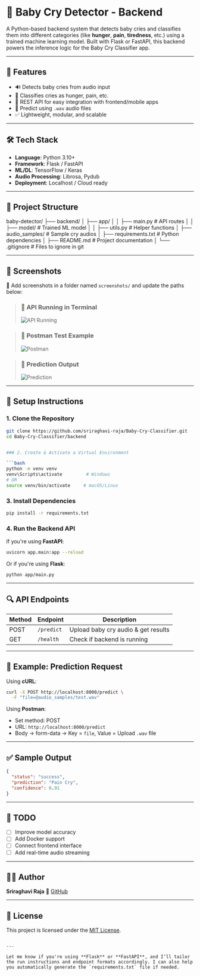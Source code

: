 # 👶 Baby Cry Detector - Backend

A Python-based backend system that detects baby cries and classifies them into different categories (like **hunger**, **pain**, **tiredness**, etc.) using a trained machine learning model. Built with Flask or FastAPI, this backend powers the inference logic for the Baby Cry Classifier app.

---

## 🚀 Features

- 🔊 Detects baby cries from audio input
- 🧠 Classifies cries as hunger, pain, etc.
- 🎯 REST API for easy integration with frontend/mobile apps
- 📁 Predict using `.wav` audio files
- ✅ Lightweight, modular, and scalable

---

## 🛠️ Tech Stack

- **Language**: Python 3.10+
- **Framework**: Flask / FastAPI
- **ML/DL**: TensorFlow / Keras
- **Audio Processing**: Librosa, Pydub
- **Deployment**: Localhost / Cloud ready

---

## 📁 Project Structure

baby-detector/
├── backend/
│ ├── app/
│ │ ├── main.py # API routes
│ │ ├── model/ # Trained ML model
│ │ ├── utils.py # Helper functions
│ ├── audio_samples/ # Sample cry audios
│ ├── requirements.txt # Python dependencies
│ ├── README.md # Project documentation
│ └── .gitignore # Files to ignore in git



---

## 📸 Screenshots

📍 Add screenshots in a folder named `screenshots/` and update the paths below:

> ### 📌 API Running in Terminal  
> ![API Running](screenshots/api-terminal.png)

> ### 📌 Postman Test Example  
> ![Postman](screenshots/postman-test.png)

> ### 📌 Prediction Output  
> ![Prediction](screenshots/prediction-result.png)

---

## 🔧 Setup Instructions

### 1. Clone the Repository

```bash
git clone https://github.com/sriraghavi-raja/Baby-Cry-Classifier.git
cd Baby-Cry-Classifier/backend


### 2. Create & Activate a Virtual Environment

```bash
python -m venv venv
venv\Scripts\activate         # Windows
# OR
source venv/bin/activate     # macOS/Linux
```

### 3. Install Dependencies

```bash
pip install -r requirements.txt
```

### 4. Run the Backend API

If you're using **FastAPI**:

```bash
uvicorn app.main:app --reload
```

Or if you're using **Flask**:

```bash
python app/main.py
```

---

## 🔍 API Endpoints

| Method | Endpoint   | Description                         |
| ------ | ---------- | ----------------------------------- |
| POST   | `/predict` | Upload baby cry audio & get results |
| GET    | `/health`  | Check if backend is running         |

---

## 🎯 Example: Prediction Request

Using **cURL**:

```bash
curl -X POST http://localhost:8000/predict \
  -F "file=@audio_samples/test.wav"
```

Using **Postman**:

* Set method: POST
* URL: `http://localhost:8000/predict`
* Body → form-data → Key = `file`, Value = Upload `.wav` file

---

## ✅ Sample Output

```json
{
  "status": "success",
  "prediction": "Pain Cry",
  "confidence": 0.91
}
```

---

## 📌 TODO

* [ ] Improve model accuracy
* [ ] Add Docker support
* [ ] Connect frontend interface
* [ ] Add real-time audio streaming

---

## 🙋‍♀️ Author

**Sriraghavi Raja**
🔗 [GitHub](https://github.com/sriraghavi-raja)

---

## 📄 License

This project is licensed under the [MIT License](LICENSE).

```

---

Let me know if you're using **Flask** or **FastAPI**, and I’ll tailor the run instructions and endpoint formats accordingly. I can also help you automatically generate the `requirements.txt` file if needed.
```
